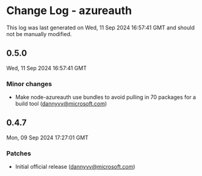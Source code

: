 # Change Log - azureauth

This log was last generated on Wed, 11 Sep 2024 16:57:41 GMT and should not be manually modified.

<!-- Start content -->

## 0.5.0

Wed, 11 Sep 2024 16:57:41 GMT

### Minor changes

- Make node-azureauth use bundles to avoid pulling in 70 packages for a build tool (dannyvv@microsoft.com)

## 0.4.7

Mon, 09 Sep 2024 17:27:01 GMT

### Patches

- Initial official release (dannyvv@microsoft.com)
